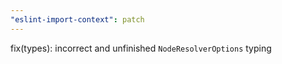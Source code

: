 ```yaml
---
"eslint-import-context": patch
---
```


fix(types): incorrect and unfinished `NodeResolverOptions` typing
